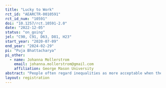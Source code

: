 ```yaml
---
title: "Lucky to Work"
rct_id: "AEARCTR-0010591"
rct_id_num: "10591"
doi: "10.1257/rct.10591-2.0"
date: "2022-12-05"
status: "on_going"
jel: "C90, C91, D63, D81, H23"
start_year: "2020-07-09"
end_year: "2024-02-29"
pi: "Puja Bhattacharya"
pi_other:
  - name: Johanna Mollerstrom
    email: johanna.mollerstrom@gmail.com
    affiliation: George Mason University
abstract: "People often regard inequalities as more acceptable when they reflect differences in effort rather than luck. In practice, however, effort and luck are commonly intertwined and elements of luck decide whether there is even an opportunity to exert effort. We study redistributive behavior when it is common knowledge that luck completely determines whether an agent gets to work. Using survey experiments in general population samples in the United States and Sweden, we document how spectators tasked with redistributing income between agents largely ignore the fact that work status is exogenous, and grant working agents both more earnings and more utility than non-workers. One reason that this pattern arises seems to be that initial, pre-redistribution earnings act as a stronger reference point when agents work, even when their ability to work is randomly determined. Spectators behave very similarly in the United States and in Sweden. "
layout: registration
---
```


